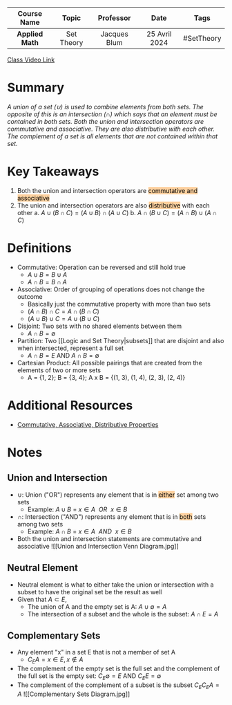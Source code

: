 |   Course Name    |   Topic    |  Professor   |     Date      |    Tags    |
| :--------------: | :--------: | :----------: | :-----------: | :--------: |
| **Applied Math** | Set Theory | Jacques Blum | 25 Avril 2024 | #SetTheory |

[Class Video Link](https://dstisas-my.sharepoint.com/personal/ted_codd_nuc_dsti_institute/_layouts/15/stream.aspx?id=%2Fpersonal%2Fted%5Fcodd%5Fnuc%5Fdsti%5Finstitute%2FDocuments%2FRecordings%2FS24%2DWarmUp%20%2D%20One%2DTime%2DLink%2D20240425%5F094757%2DMeeting%20Recording%2Emp4&nav=eyJyZWZlcnJhbEluZm8iOnsicmVmZXJyYWxBcHAiOiJTdHJlYW1XZWJBcHAiLCJyZWZlcnJhbFZpZXciOiJTaGFyZURpYWxvZy1MaW5rIiwicmVmZXJyYWxBcHBQbGF0Zm9ybSI6IldlYiIsInJlZmVycmFsTW9kZSI6InZpZXcifX0&ga=1&referrer=StreamWebApp%2EWeb&referrerScenario=AddressBarCopied%2Eview)

# Summary
*A union of a set ($\cup$) is used to combine elements from both sets. The opposite of this is an intersection ($\cap$) which says that an element must be contained in both sets. Both the union and intersection operators are commutative and associative. They are also distributive with each other. The complement of a set is all elements that are not contained within that set.*

# Key Takeaways
1. Both the union and intersection operators are <mark style="background: #FFB86CA6;">commutative and associative</mark>
2. The union and intersection operators are also <mark style="background: #FFB86CA6;">distributive</mark> with each other
	a. $A \cup (B \cap C) = (A \cup B) \cap (A \cup C)$
	b. $A \cap (B \cup C) = (A \cap B) \cup (A \cap C)$

# Definitions
- Commutative: Operation can be reversed and still hold true
	- $A \cup B = B \cup A$
	- $A \cap B = B \cap A$
- Associative: Order of grouping of operations does not change the outcome
	- Basically just the commutative property with more than two sets
	- $(A \cap B) \cap C = A \cap (B \cap C)$
	- $(A \cup B) \cup C = A \cup (B \cup C)$
- Disjoint: Two sets with no shared elements between them
	- $A \cap B = \emptyset$
- Partition: Two [[Logic and Set Theory|subsets]] that are disjoint and also when intersected, represent a full set
	- $A \cap B = E$ AND $A \cap B = \emptyset$
- Cartesian Product: All possible pairings that are created from the elements of two or more sets
	- A = {1, 2}; B = {3, 4}; A x B = {(1, 3), (1, 4), (2, 3), (2, 4)}

# Additional Resources
- [Commutative, Associative, Distributive Properties](https://www.varsitytutors.com/hotmath/hotmath_help/topics/commutative-associative-distributive-laws)

# Notes
## Union and Intersection
- $\cup$: Union ("OR") represents any element that is in <mark style="background: #FFB86CA6;">either</mark> set among two sets
	- Example: $A \cup B$ = $x \in A \:\:OR\:\: x \in B$ 
- $\cap$: Intersection ("AND") represents any element that is in <mark style="background: #FFB86CA6;">both</mark> sets among two sets
	- Example: $A \cap B$ = $x \in A \:\:AND\:\: x \in B$
- Both the union and intersection statements are commutative and associative
	![[Union and Intersection Venn Diagram.jpg]]

## Neutral Element
- Neutral element is what to either take the union or intersection with a subset to have the original set be the result as well
- Given that $A \subset E$,
	- The union of A and the empty set is A: $A \cup \emptyset = A$
	- The intersection of a subset and the whole is the subset: $A \cap E = A$

## Complementary Sets
- Any element "x" in a set E that is not a member of set A
	- $C_E A = {x \in E, x \notin A}$
- The complement of the empty set is the full set and the complement of the full set is the empty set: $C_E \emptyset = E$ AND $C_E E = \emptyset$
- The complement of the complement of a subset is the subset $C_E C_E A = A$
![[Complementary Sets Diagram.jpg]]